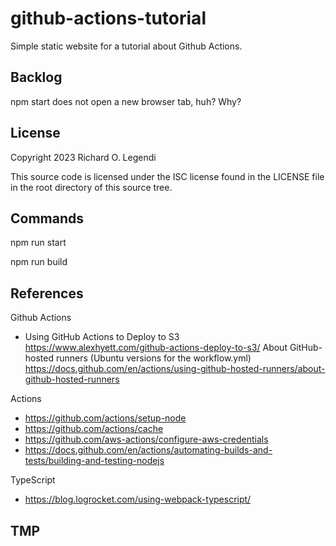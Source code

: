 # github-actions-tutorial

Simple static website for a tutorial about Github Actions.

## Backlog

npm start does not open a new browser tab, huh? Why?

## License

Copyright 2023 Richard O. Legendi

This source code is licensed under the ISC license found in the LICENSE file in the root directory of this source tree.

## Commands

npm run start

npm run build

## References

Github Actions
- Using GitHub Actions to Deploy to S3 https://www.alexhyett.com/github-actions-deploy-to-s3/
About GitHub-hosted runners (Ubuntu versions for the workflow.yml) https://docs.github.com/en/actions/using-github-hosted-runners/about-github-hosted-runners

Actions
- https://github.com/actions/setup-node
- https://github.com/actions/cache
- https://github.com/aws-actions/configure-aws-credentials
- https://docs.github.com/en/actions/automating-builds-and-tests/building-and-testing-nodejs

TypeScript
- https://blog.logrocket.com/using-webpack-typescript/

## TMP
